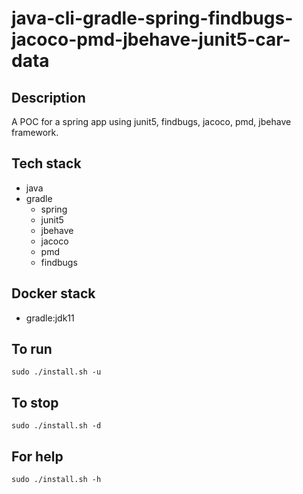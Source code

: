 # java-cli-gradle-spring-findbugs-jacoco-pmd-jbehave-junit5-car-data

## Description
A POC for a spring app using junit5, findbugs,
jacoco, pmd, jbehave framework.

## Tech stack
- java
- gradle
	- spring
  - junit5  
  - jbehave
  - jacoco
  - pmd
  - findbugs

## Docker stack
- gradle:jdk11

## To run
`sudo ./install.sh -u`

## To stop
`sudo ./install.sh -d`

## For help
`sudo ./install.sh -h`
